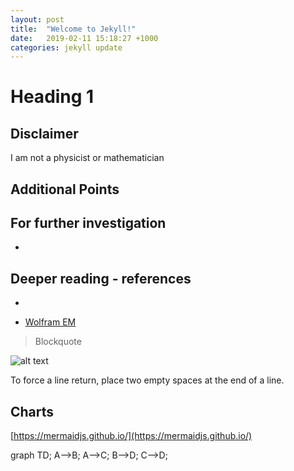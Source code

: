 ```yaml
---
layout: post
title:  "Welcome to Jekyll!"
date:   2019-02-11 15:18:27 +1000
categories: jekyll update
---
```


# Heading 1


## Disclaimer

I am not a physicist or mathematician

## Additional Points

## For further investigation

*


## Deeper reading - references
*

* [Wolfram EM](https://www.wolframalpha.com/input/?i=e%3Dmc2)


> Blockquote

![alt text](http://path/to/img.jpg "Title")

To force a line return, place two empty spaces at the end of a line.

## Charts

[https://mermaidjs.github.io/](https://mermaidjs.github.io/)

<div class="mermaid">
graph TD;
    A-->B;
    A-->C;
    B-->D;
    C-->D;
</div>